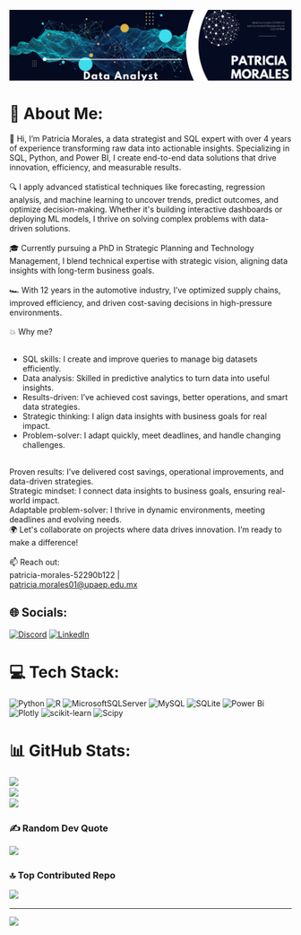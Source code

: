 ![Banner](https://github.com/Patricia261000/BANNER/blob/main/Black%20&%20White%20Modern%20Minimalist%20Data%20Analyst%20LinkedIn%20Banner.png?raw=true)

# 💫 About Me:
🚀 Hi, I’m Patricia Morales, a data strategist and SQL expert with over 4 years of experience transforming raw data into actionable insights. Specializing in SQL, Python, and Power BI, I create end-to-end data solutions that drive innovation, efficiency, and measurable results.<br><br>🔍 I apply advanced statistical techniques like forecasting, regression analysis, and machine learning to uncover trends, predict outcomes, and optimize decision-making. Whether it's building interactive dashboards or deploying ML models, I thrive on solving complex problems with data-driven solutions.<br><br>🎓 Currently pursuing a PhD in Strategic Planning and Technology Management, I blend technical expertise with strategic vision, aligning data insights with long-term business goals.<br><br>🏎️ With 12 years in the automotive industry, I’ve optimized supply chains, improved efficiency, and driven cost-saving decisions in high-pressure environments.<br><br>
💥 Why me?<br><br> 
* SQL skills: I create and improve queries to manage big datasets efficiently.
* Data analysis: Skilled in predictive analytics to turn data into useful insights.
* Results-driven: I’ve achieved cost savings, better operations, and smart data strategies.
* Strategic thinking: I align data insights with business goals for real impact.
* Problem-solver: I adapt quickly, meet deadlines, and handle changing challenges.

<br>Proven results: I’ve delivered cost savings, operational improvements, and data-driven strategies.<br>Strategic mindset: I connect data insights to business goals, ensuring real-world impact.<br>Adaptable problem-solver: I thrive in dynamic environments, meeting deadlines and evolving needs.<br>🌍 Let's collaborate on projects where data drives innovation. I’m ready to make a difference!<br><br>📫 Reach out:<br>patricia-morales-52290b122 |<br>patricia.morales01@upaep.edu.mx


## 🌐 Socials:
[![Discord](https://img.shields.io/badge/Discord-%237289DA.svg?logo=discord&logoColor=white)](https://discord.gg/patricia_261000) [![LinkedIn](https://img.shields.io/badge/LinkedIn-%230077B5.svg?logo=linkedin&logoColor=white)](https://linkedin.com/in/patricia-morales-52290b122) 

# 💻 Tech Stack:
![Python](https://img.shields.io/badge/python-3670A0?style=plastic&logo=python&logoColor=ffdd54) ![R](https://img.shields.io/badge/r-%23276DC3.svg?style=plastic&logo=r&logoColor=white) ![MicrosoftSQLServer](https://img.shields.io/badge/Microsoft%20SQL%20Server-CC2927?style=plastic&logo=microsoft%20sql%20server&logoColor=white) ![MySQL](https://img.shields.io/badge/mysql-4479A1.svg?style=plastic&logo=mysql&logoColor=white) ![SQLite](https://img.shields.io/badge/sqlite-%2307405e.svg?style=plastic&logo=sqlite&logoColor=white) ![Power Bi](https://img.shields.io/badge/power_bi-F2C811?style=plastic&logo=powerbi&logoColor=black) ![Plotly](https://img.shields.io/badge/Plotly-%233F4F75.svg?style=plastic&logo=plotly&logoColor=white) ![scikit-learn](https://img.shields.io/badge/scikit--learn-%23F7931E.svg?style=plastic&logo=scikit-learn&logoColor=white) ![Scipy](https://img.shields.io/badge/SciPy-%230C55A5.svg?style=plastic&logo=scipy&logoColor=%white)
# 📊 GitHub Stats:
![](https://github-readme-stats.vercel.app/api?username=Patricia261000&theme=holi&hide_border=true&include_all_commits=false&count_private=true)<br/>
![](https://github-readme-streak-stats.herokuapp.com/?user=Patricia261000&theme=holi&hide_border=true)<br/>
![](https://github-readme-stats.vercel.app/api/top-langs/?username=Patricia261000&theme=holi&hide_border=true&include_all_commits=false&count_private=true&layout=compact)

### ✍️ Random Dev Quote
![](https://quotes-github-readme.vercel.app/api?type=horizontal&theme=tokyonight)

### 🔝 Top Contributed Repo
![](https://github-contributor-stats.vercel.app/api?username=Patricia261000&limit=5&theme=dark&combine_all_yearly_contributions=true)

---
[![](https://visitcount.itsvg.in/api?id=Patricia261000&icon=9&color=10)](https://visitcount.itsvg.in)

<!-- Proudly created with GPRM ( https://gprm.itsvg.in ) -->
